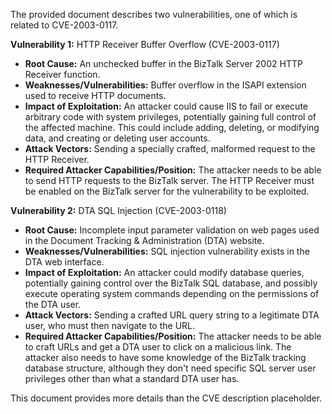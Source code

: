 The provided document describes two vulnerabilities, one of which is related to CVE-2003-0117.

**Vulnerability 1:** HTTP Receiver Buffer Overflow (CVE-2003-0117)

*   **Root Cause:** An unchecked buffer in the BizTalk Server 2002 HTTP Receiver function.
*   **Weaknesses/Vulnerabilities:** Buffer overflow in the ISAPI extension used to receive HTTP documents.
*   **Impact of Exploitation:** An attacker could cause IIS to fail or execute arbitrary code with system privileges, potentially gaining full control of the affected machine. This could include adding, deleting, or modifying data, and creating or deleting user accounts.
*   **Attack Vectors:** Sending a specially crafted, malformed request to the HTTP Receiver.
*   **Required Attacker Capabilities/Position:** The attacker needs to be able to send HTTP requests to the BizTalk server. The HTTP Receiver must be enabled on the BizTalk server for the vulnerability to be exploited.

**Vulnerability 2:** DTA SQL Injection (CVE-2003-0118)

*   **Root Cause:** Incomplete input parameter validation on web pages used in the Document Tracking & Administration (DTA) website.
*  **Weaknesses/Vulnerabilities:** SQL injection vulnerability exists in the DTA web interface.
*   **Impact of Exploitation:** An attacker could modify database queries, potentially gaining control over the BizTalk SQL database, and possibly execute operating system commands depending on the permissions of the DTA user.
*   **Attack Vectors:** Sending a crafted URL query string to a legitimate DTA user, who must then navigate to the URL.
*   **Required Attacker Capabilities/Position:** The attacker needs to be able to craft URLs and get a DTA user to click on a malicious link. The attacker also needs to have some knowledge of the BizTalk tracking database structure, although they don't need specific SQL server user privileges other than what a standard DTA user has.

This document provides more details than the CVE description placeholder.